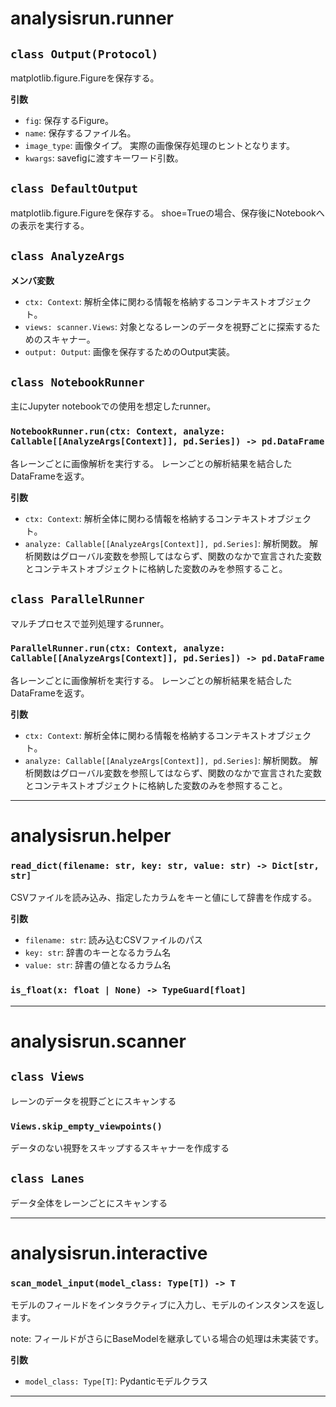 # analysisrun.runner

## `class Output(Protocol)`

matplotlib.figure.Figureを保存する。

**引数**
- `fig`: 保存するFigure。
- `name`: 保存するファイル名。
- `image_type`: 画像タイプ。 実際の画像保存処理のヒントとなります。
- `kwargs`: savefigに渡すキーワード引数。

## `class DefaultOutput`

matplotlib.figure.Figureを保存する。
shoe=Trueの場合、保存後にNotebookへの表示を実行する。

## `class AnalyzeArgs`

**メンバ変数**

- `ctx: Context`: 解析全体に関わる情報を格納するコンテキストオブジェクト。
- `views: scanner.Views`: 対象となるレーンのデータを視野ごとに探索するためのスキャナー。
- `output: Output`: 画像を保存するためのOutput実装。

## `class NotebookRunner`

主にJupyter notebookでの使用を想定したrunner。

### `NotebookRunner.run(ctx: Context, analyze: Callable[[AnalyzeArgs[Context]], pd.Series]) -> pd.DataFrame`

各レーンごとに画像解析を実行する。
レーンごとの解析結果を結合したDataFrameを返す。

**引数**
- `ctx: Context`: 解析全体に関わる情報を格納するコンテキストオブジェクト。
- `analyze: Callable[[AnalyzeArgs[Context]], pd.Series]`: 解析関数。 解析関数はグローバル変数を参照してはならず、関数のなかで宣言された変数とコンテキストオブジェクトに格納した変数のみを参照すること。

## `class ParallelRunner`

マルチプロセスで並列処理するrunner。

### `ParallelRunner.run(ctx: Context, analyze: Callable[[AnalyzeArgs[Context]], pd.Series]) -> pd.DataFrame`

各レーンごとに画像解析を実行する。
レーンごとの解析結果を結合したDataFrameを返す。

**引数**
- `ctx: Context`: 解析全体に関わる情報を格納するコンテキストオブジェクト。
- `analyze: Callable[[AnalyzeArgs[Context]], pd.Series]`: 解析関数。 解析関数はグローバル変数を参照してはならず、関数のなかで宣言された変数とコンテキストオブジェクトに格納した変数のみを参照すること。

---

# analysisrun.helper

### `read_dict(filename: str, key: str, value: str) -> Dict[str, str]`

CSVファイルを読み込み、指定したカラムをキーと値にして辞書を作成する。

**引数**
- `filename: str`: 読み込むCSVファイルのパス
- `key: str`: 辞書のキーとなるカラム名
- `value: str`: 辞書の値となるカラム名

### `is_float(x: float | None) -> TypeGuard[float]`

---

# analysisrun.scanner

## `class Views`

レーンのデータを視野ごとにスキャンする

### `Views.skip_empty_viewpoints()`

データのない視野をスキップするスキャナーを作成する

## `class Lanes`

データ全体をレーンごとにスキャンする

---

# analysisrun.interactive

### `scan_model_input(model_class: Type[T]) -> T`

モデルのフィールドをインタラクティブに入力し、モデルのインスタンスを返します。

note: フィールドがさらにBaseModelを継承している場合の処理は未実装です。

**引数**
- `model_class: Type[T]`: Pydanticモデルクラス

---

